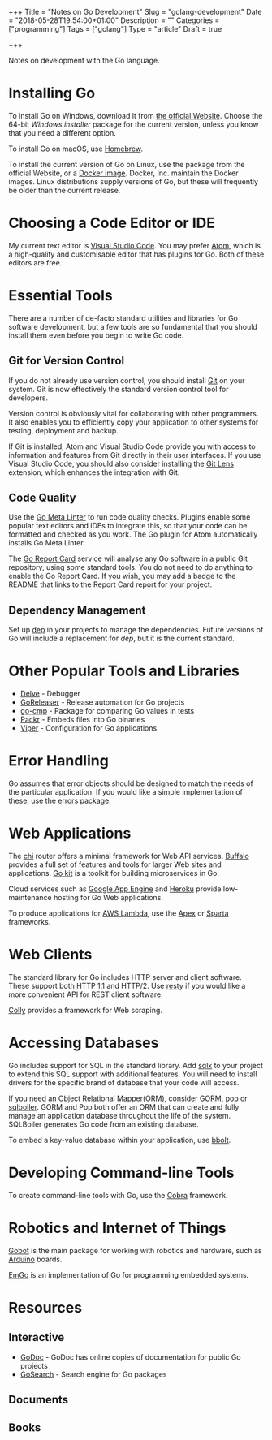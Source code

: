 +++
Title = "Notes on Go Development"
Slug = "golang-development"
Date = "2018-05-28T19:54:00+01:00"
Description = ""
Categories = ["programming"]
Tags = ["golang"]
Type = "article"
Draft = true

+++

Notes on development with the Go language.

<!--more-->

# Installing Go #

To install Go on Windows, download it from [the official
Website](https://golang.org/). Choose the 64-bit *Windows installer* package for
the current version, unless you know that you need a different option.

To install Go on macOS, use [Homebrew](http://brew.sh/).

To install the current version of Go on Linux, use the package from the official
Website, or a [Docker image](https://store.docker.com/images/golang). Docker,
Inc. maintain the Docker images. Linux distributions supply versions of Go, but
these will frequently be older than the current release.

# Choosing a Code Editor or IDE #

My current text editor is [Visual Studio Code](https://code.visualstudio.com).
You may prefer [Atom](https://atom.io/), which is a high-quality and
customisable editor that has plugins for Go. Both of these editors are free.

# Essential Tools #

There are a number of de-facto standard utilities and libraries for Go software
development, but a few tools are so fundamental that you should install them
even before you begin to write Go code.

## Git for Version Control ##

If you do not already use version control, you should install
[Git](http://git-scm.com/) on your system. Git is now effectively the standard
version control tool for developers.

Version control is obviously vital for collaborating with other programmers. It
also enables you to efficiently copy your application to other systems for
testing, deployment and backup.

If Git is installed, Atom and Visual Studio Code provide you with access to
information and features from Git directly in their user interfaces. If you use
Visual Studio Code, you should also consider installing the [Git
Lens](https://marketplace.visualstudio.com/items?itemName=eamodio.gitlens)
extension, which enhances the integration with Git.

## Code Quality ##

Use the [Go Meta Linter](https://github.com/alecthomas/gometalinter) to run code
quality checks. Plugins enable some popular text editors and IDEs to integrate
this, so that your code can be formatted and checked as you work. The Go plugin
for Atom automatically installs Go Meta Linter.

The [Go Report Card](https://goreportcard.com/) service will analyse any Go
software in a public Git repository, using some standard tools. You do not need
to do anything to enable the Go Report Card. If you wish, you may add a badge to
the README that links to the Report Card report for your project.

## Dependency Management ##

Set up [dep](https://golang.github.io/dep/) in your projects to manage the
dependencies. Future versions of Go will include a replacement for *dep*, but it
is the current standard.

# Other Popular Tools and Libraries #

* [Delve](https://github.com/derekparker/delve) - Debugger
* [GoReleaser](https://goreleaser.com/) - Release automation for Go projects
* [go-cmp](https://github.com/google/go-cmp) - Package for comparing Go values in tests
* [Packr](https://github.com/gobuffalo/packr) - Embeds files into Go binaries
* [Viper](https://github.com/spf13/viper) - Configuration for Go applications

# Error Handling #

Go assumes that error objects should be designed to match the needs of the
particular application. If you would like a simple implementation of these, use
the [errors](https://godoc.org/github.com/pkg/errors) package.

# Web Applications #

The [chi](https://github.com/go-chi/chi) router offers a minimal framework for
Web API services. [Buffalo](https://gobuffalo.io) provides a full set of
features and tools for larger Web sites and applications. [Go
kit](https://gokit.io/) is a toolkit for building microservices in Go.

Cloud services such as [Google App Engine](https://cloud.google.com/appengine/)
and [Heroku](https://www.heroku.com/) provide low-maintenance hosting for Go Web
applications.

To produce applications for [AWS Lambda](https://aws.amazon.com/lambda/), use the [Apex](http://apex.run/) or [Sparta](http://gosparta.io/) frameworks.

# Web Clients #

The standard library for Go includes HTTP server and client software. These
support both HTTP 1.1 and HTTP/2. Use
[resty](https://godoc.org/github.com/go-resty/resty) if you would like a more
convenient API for REST client software.

[Colly](http://go-colly.org/) provides a framework for Web scraping.

# Accessing Databases #

Go includes support for SQL in the standard library. Add
[sqlx](http://jmoiron.github.io/sqlx/) to your project to extend this
SQL support with additional features. You will need to
install drivers for the specific brand of database that your code will access.

If you need an Object Relational Mapper(ORM), consider [GORM](http://gorm.io/),
[pop](https://github.com/gobuffalo/pop) or
[sqlboiler](https://github.com/volatiletech/sqlboiler). GORM and Pop both offer
an ORM that can create and fully manage an application database throughout the
life of the system. SQLBoiler generates Go code from an existing database.

To embed a key-value database within your application, use
[bbolt](https://github.com/coreos/bbolt).

# Developing Command-line Tools #

To create command-line tools with Go, use the
[Cobra](https://github.com/spf13/cobra) framework.

# Robotics and Internet of Things #

[Gobot](http://gobot.io/) is the main package for working with robotics and
hardware, such as [Arduino](https://www.arduino.cc/) boards.

[EmGo](https://github.com/ziutek/emgo) is an implementation of Go for
programming embedded systems.

# Resources #

## Interactive ##

* [GoDoc](https://godoc.org/) - GoDoc has online copies of documentation for public Go projects
* [GoSearch](https://go-search.org/) - Search engine for Go packages

## Documents ##

## Books ##
